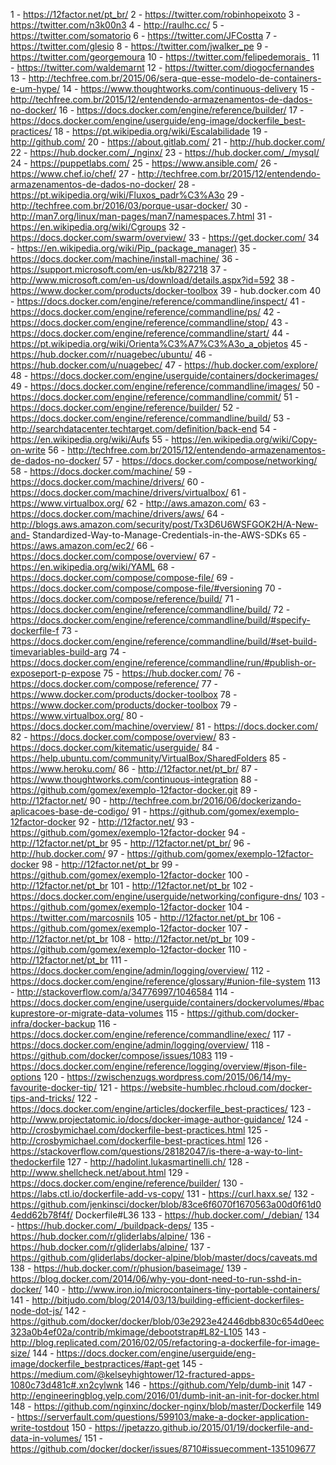 1 - https://12factor.net/pt_br/
2 - https://twitter.com/robinhopeixoto
3 - https://twitter.com/n3k00n3
4 - http://raulhc.cc/
5 - https://twitter.com/somatorio
6 - https://twitter.com/JFCostta
7 - https://twitter.com/glesio
8 - https://twitter.com/jwalker_pe
9 - https://twitter.com/georgemoura
10 - https://twitter.com/felipedemorais_
11 - https://twitter.com/waldemarnt
12 - https://twitter.com/diogocfernandes
13 - http://techfree.com.br/2015/06/sera-que-esse-modelo-de-containers-e-um-hype/
14 - https://www.thoughtworks.com/continuous-delivery
15 - http://techfree.com.br/2015/12/entendendo-armazenamentos-de-dados-no-docker/
16 - https://docs.docker.com/engine/reference/builder/
17 - https://docs.docker.com/engine/userguide/eng-image/dockerfile_best-practices/
18 - https://pt.wikipedia.org/wiki/Escalabilidade
19 - http://github.com/
20 - https://about.gitlab.com/
21 - http://hub.docker.com/
22 - https://hub.docker.com/_/nginx/
23 - https://hub.docker.com/_/mysql/
24 - https://puppetlabs.com/
25 - https://www.ansible.com/
26 - https://www.chef.io/chef/
27 - http://techfree.com.br/2015/12/entendendo-armazenamentos-de-dados-no-docker/
28 - https://pt.wikipedia.org/wiki/Fluxos_padr%C3%A3o
29 - http://techfree.com.br/2016/03/porque-usar-docker/
30 - http://man7.org/linux/man-pages/man7/namespaces.7.html
31 - https://en.wikipedia.org/wiki/Cgroups
32 - https://docs.docker.com/swarm/overview/
33 - https://get.docker.com/
34 - https://en.wikipedia.org/wiki/Pip_(package_manager)
35 - https://docs.docker.com/machine/install-machine/
36 - https://support.microsoft.com/en-us/kb/827218
37 - http://www.microsoft.com/en-us/download/details.aspx?id=592
38 - https://www.docker.com/products/docker-toolbox
39 - hub.docker.com
40 - https://docs.docker.com/engine/reference/commandline/inspect/
41 - https://docs.docker.com/engine/reference/commandline/ps/
42 - https://docs.docker.com/engine/reference/commandline/stop/
43 - https://docs.docker.com/engine/reference/commandline/start/
44 - https://pt.wikipedia.org/wiki/Orienta%C3%A7%C3%A3o_a_objetos
45 - https://hub.docker.com/r/nuagebec/ubuntu/
46 - https://hub.docker.com/u/nuagebec/
47 - https://hub.docker.com/explore/
48 - https://docs.docker.com/engine/userguide/containers/dockerimages/
49 - https://docs.docker.com/engine/reference/commandline/images/
50 - https://docs.docker.com/engine/reference/commandline/commit/
51 - https://docs.docker.com/engine/reference/builder/
52 - https://docs.docker.com/engine/reference/commandline/build/
53 - http://searchdatacenter.techtarget.com/definition/back-end
54 - https://en.wikipedia.org/wiki/Aufs
55 - https://en.wikipedia.org/wiki/Copy-on-write
56 - http://techfree.com.br/2015/12/entendendo-armazenamentos-de-dados-no-docker/
57 - https://docs.docker.com/compose/networking/
58 - https://docs.docker.com/machine/
59 - https://docs.docker.com/machine/drivers/
60 - https://docs.docker.com/machine/drivers/virtualbox/
61 - https://www.virtualbox.org/
62 - http://aws.amazon.com/
63 - https://docs.docker.com/machine/drivers/aws/
64 - http://blogs.aws.amazon.com/security/post/Tx3D6U6WSFGOK2H/A-New-and-
Standardized-Way-to-Manage-Credentials-in-the-AWS-SDKs
65 - https://aws.amazon.com/ec2/
66 - https://docs.docker.com/compose/overview/
67 - https://en.wikipedia.org/wiki/YAML
68 - https://docs.docker.com/compose/compose-file/
69 - https://docs.docker.com/compose/compose-file/#versioning
70 - https://docs.docker.com/compose/reference/build/
71 - https://docs.docker.com/engine/reference/commandline/build/
72 - https://docs.docker.com/engine/reference/commandline/build/#specify-dockerfile-f
73 - https://docs.docker.com/engine/reference/commandline/build/#set-build-timevariables-build-arg
74 - https://docs.docker.com/engine/reference/commandline/run/#publish-or-exposeport-p-expose
75 - https://hub.docker.com/
76 - https://docs.docker.com/compose/reference/
77 - https://www.docker.com/products/docker-toolbox
78 - https://www.docker.com/products/docker-toolbox
79 - https://www.virtualbox.org/
80 - https://docs.docker.com/machine/overview/
81 - https://docs.docker.com/
82 - https://docs.docker.com/compose/overview/
83 - https://docs.docker.com/kitematic/userguide/
84 - https://help.ubuntu.com/community/VirtualBox/SharedFolders
85 - https://www.heroku.com/
86 - http://12factor.net/pt_br/
87 - https://www.thoughtworks.com/continuous-integration
88 - https://github.com/gomex/exemplo-12factor-docker.git
89 - http://12factor.net/
90 - http://techfree.com.br/2016/06/dockerizando-aplicacoes-base-de-codigo/
91 - https://github.com/gomex/exemplo-12factor-docker
92 - http://12factor.net/
93 - https://github.com/gomex/exemplo-12factor-docker
94 - http://12factor.net/pt_br
95 - http://12factor.net/pt_br/
96 - http://hub.docker.com/
97 - https://github.com/gomex/exemplo-12factor-docker
98 - http://12factor.net/pt_br
99 - https://github.com/gomex/exemplo-12factor-docker
100 - http://12factor.net/pt_br
101 - http://12factor.net/pt_br
102 - https://docs.docker.com/engine/userguide/networking/configure-dns/
103 - https://github.com/gomex/exemplo-12factor-docker
104 - https://twitter.com/marcosnils
105 - http://12factor.net/pt_br
106 - https://github.com/gomex/exemplo-12factor-docker
107 - http://12factor.net/pt_br
108 - http://12factor.net/pt_br
109 - https://github.com/gomex/exemplo-12factor-docker
110 - http://12factor.net/pt_br
111 - https://docs.docker.com/engine/admin/logging/overview/
112 - https://docs.docker.com/engine/reference/glossary/#union-file-system
113 - http://stackoverflow.com/a/34776997/1046584
114 - https://docs.docker.com/engine/userguide/containers/dockervolumes/#backuprestore-or-migrate-data-volumes
115 - https://github.com/docker-infra/docker-backup
116 - https://docs.docker.com/engine/reference/commandline/exec/
117 - https://docs.docker.com/engine/admin/logging/overview/
118 - https://github.com/docker/compose/issues/1083
119 - https://docs.docker.com/engine/reference/logging/overview/#json-file-options
120 - https://zwischenzugs.wordpress.com/2015/06/14/my-favourite-docker-tip/
121 - https://website-humblec.rhcloud.com/docker-tips-and-tricks/
122 - https://docs.docker.com/engine/articles/dockerfile_best-practices/
123 - http://www.projectatomic.io/docs/docker-image-author-guidance/
124 - http://crosbymichael.com/dockerfile-best-practices.html
125 - http://crosbymichael.com/dockerfile-best-practices.html
126 - https://stackoverflow.com/questions/28182047/is-there-a-way-to-lint-thedockerfile
127 - http://hadolint.lukasmartinelli.ch/
128 - http://www.shellcheck.net/about.html
129 - https://docs.docker.com/engine/reference/builder/
130 - https://labs.ctl.io/dockerfile-add-vs-copy/
131 - https://curl.haxx.se/
132 - https://github.com/jenkinsci/docker/blob/83ce6f6070f1670563a00d0f61d04edd62b78f4f/
Dockerfile#L36
133 - https://hub.docker.com/_/debian/
134 - https://hub.docker.com/_/buildpack-deps/
135 - https://hub.docker.com/r/gliderlabs/alpine/
136 - https://hub.docker.com/r/gliderlabs/alpine/
137 - https://github.com/gliderlabs/docker-alpine/blob/master/docs/caveats.md
138 - https://hub.docker.com/r/phusion/baseimage/
139 - https://blog.docker.com/2014/06/why-you-dont-need-to-run-sshd-in-docker/
140 - http://www.iron.io/microcontainers-tiny-portable-containers/
141 - http://bitjudo.com/blog/2014/03/13/building-efficient-dockerfiles-node-dot-js/
142 - https://github.com/docker/docker/blob/03e2923e42446dbb830c654d0eec323a0b4ef02a/contrib/mkimage/debootstrap#L82-L105
143 - http://blog.replicated.com/2016/02/05/refactoring-a-dockerfile-for-image-size/
144 - https://docs.docker.com/engine/userguide/eng-image/dockerfile_bestpractices/#apt-get
145 - https://medium.com/@kelseyhightower/12-fractured-apps-1080c73d481c#.xn2cylwnk
146 - https://github.com/Yelp/dumb-init
147 - http://engineeringblog.yelp.com/2016/01/dumb-init-an-init-for-docker.html
148 - https://github.com/nginxinc/docker-nginx/blob/master/Dockerfile
149 - https://serverfault.com/questions/599103/make-a-docker-application-write-tostdout
150 - https://jpetazzo.github.io/2015/01/19/dockerfile-and-data-in-volumes/
151 - https://github.com/docker/docker/issues/8710#issuecomment-135109677
